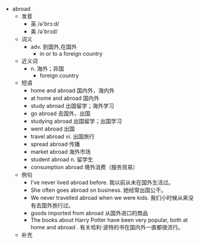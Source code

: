 - abroad
  - 发音
    - 英 /ə'brɔːd/
    - 美 /ə'brɔd/
  - 词义
    - adv. 到国外,在国外
      - in or to a foreign country
  - 近义词
    - n. 海外；异国
      - foreign country
  - 短语
    - home and abroad 国内外，海内外
    - at home and abroad 国内外
    - study abroad 出国留学；海外学习
    - go abroad 去国外，出国
    - studying abroad 出国留学；出国学习
    - went abroad 出国
    - travel abroad vi. 出国旅行
    - spread abroad 传播
    - market abroad 海外市场
    - student abroad n. 留学生
    - consumption abroad 境外消费（服务贸易）
  - 例句
    - I’ve never lived abroad before. 我以前从未在国外生活过。
    - She often goes abroad on business. 她经常出国公干。
    - We never travelled abroad when we were kids. 我们小时候从来没有去国外旅行过。
    - goods imported from abroad 从国外进口的商品
    - The books about Harry Potter have been very popular, both at home and abroad . 有关哈利·波特的书在国内外一直都很流行。
  - 补充